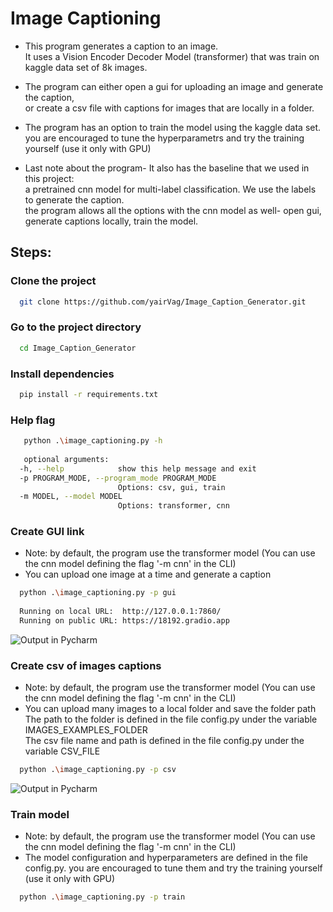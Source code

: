 # Image Captioning

- This program generates a caption to an image.  
It uses a Vision Encoder Decoder Model (transformer)
that was train on kaggle data set of 8k images. 


- The program can either open a gui for uploading an image and generate the caption,  
or create a csv file with captions for images that are locally in a folder.


- The program has an option to train the model using the kaggle data set.   
you are encouraged to tune the hyperparametrs and try the training yourself (use it only with GPU)


- Last note about the program- It also has the baseline that we used in this project:  
 a pretrained cnn model for multi-label classification. We use the labels to generate the caption.   
the program allows all the options with the cnn model as well- open gui, generate captions locally, train the model.
 


## Steps: 

### Clone the project

```bash
  git clone https://github.com/yairVag/Image_Caption_Generator.git
```

### Go to the project directory

```bash
  cd Image_Caption_Generator
```

### Install dependencies

```bash
  pip install -r requirements.txt
```

### Help flag

```bash
   python .\image_captioning.py -h
   
   optional arguments:
  -h, --help            show this help message and exit
  -p PROGRAM_MODE, --program_mode PROGRAM_MODE
                        Options: csv, gui, train
  -m MODEL, --model MODEL
                        Options: transformer, cnn
```

### Create GUI link
* Note: by default, the program use the transformer model (You can use the cnn model defining the flag '-m cnn' in the CLI)
* You can upload one image at a time and generate a caption
```bash
  python .\image_captioning.py -p gui
  
  Running on local URL:  http://127.0.0.1:7860/
  Running on public URL: https://18192.gradio.app
```
  ![Output in Pycharm](https://user-images.githubusercontent.com/100131903/177012162-bac9cd0e-88cb-429f-bb3b-735a64ee193d.png)


### Create csv of images captions
* Note: by default, the program use the transformer model (You can use the cnn model defining the flag '-m cnn' in the CLI)
* You can upload many images to a local folder and save the folder path  
The path to the folder is defined in the file config.py under the variable IMAGES_EXAMPLES_FOLDER  
The csv file name and path is defined in the file config.py under the variable CSV_FILE
```bash
  python .\image_captioning.py -p csv
```
  ![Output in Pycharm](https://user-images.githubusercontent.com/100131903/177012497-3dde4aa3-d4a7-42fa-aedf-845fd939168d.png)


### Train model
* Note: by default, the program use the transformer model (You can use the cnn model defining the flag '-m cnn' in the CLI)
* The model configuration and hyperparameters are defined in the file config.py. you are encouraged to tune them and try the training yourself (use it only with GPU)
```bash
  python .\image_captioning.py -p train
```
